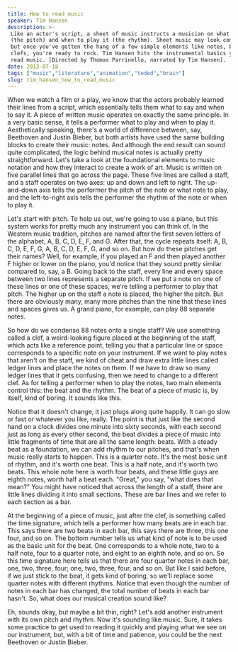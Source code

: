 ```yaml
---
title: How to read music
speaker: Tim Hansen
description: >-
 Like an actor's script, a sheet of music instructs a musician on what to play
 (the pitch) and when to play it (the rhythm). Sheet music may look complicated,
 but once you've gotten the hang of a few simple elements like notes, bars and
 clefs, you're ready to rock. Tim Hansen hits the instrumental basics you need to
 read music. [Directed by Thomas Parrinello, narrated by Tim Hansen].
date: 2013-07-18
tags: ["music","literature","animation","teded","brain"]
slug: tim_hansen_how_to_read_music
---
```


When we watch a film or a play, we know that the actors probably learned their lines from
a script, which essentially tells them what to say and when to say it. A piece of written
music operates on exactly the same principle. In a very basic sense, it tells a performer
what to play and when to play it. Aesthetically speaking, there's a world of difference
between, say, Beethoven and Justin Bieber, but both artists have used the same building
blocks to create their music: notes. And although the end result can sound quite
complicated, the logic behind musical notes is actually pretty straightforward. Let's take
a look at the foundational elements to music notation and how they interact to create a
work of art. Music is written on five parallel lines that go across the page. These five
lines are called a staff, and a staff operates on two axes: up and down and left to right.
The up-and-down axis tells the performer the pitch of the note or what note to play, and
the left-to-right axis tells the performer the rhythm of the note or when to play
it.

Let's start with pitch. To help us out, we're going to use a piano, but this system works
for pretty much any instrument you can think of. In the Western music tradition, pitches
are named after the first seven letters of the alphabet, A, B, C, D, E, F, and G. After
that, the cycle repeats itself: A, B, C, D, E, F, G, A, B, C, D, E, F, G, and so on. But
how do these pitches get their names? Well, for example, if you played an F and then
played another F higher or lower on the piano, you'd notice that they sound pretty similar
compared to, say, a B. Going back to the staff, every line and every space between two
lines represents a separate pitch. If we put a note on one of these lines or one of these
spaces, we're telling a performer to play that pitch. The higher up on the staff a note is
placed, the higher the pitch. But there are obviously many, many more pitches than the
nine that these lines and spaces gives us. A grand piano, for example, can play 88
separate notes.

So how do we condense 88 notes onto a single staff? We use something called a clef, a
weird-looking figure placed at the beginning of the staff, which acts like a reference
point, telling you that a particular line or space corresponds to a specific note on your
instrument. If we want to play notes that aren't on the staff, we kind of cheat and draw
extra little lines called ledger lines and place the notes on them. If we have to draw so
many ledger lines that it gets confusing, then we need to change to a different clef. As
for telling a performer when to play the notes, two main elements control this: the beat
and the rhythm. The beat of a piece of music is, by itself, kind of boring. It sounds like
this. 

Notice that it doesn't change, it just plugs along quite happily. It can go slow or fast
or whatever you like, really. The point is that just like the second hand on a clock
divides one minute into sixty seconds, with each second just as long as every other
second, the beat divides a piece of music into little fragments of time that are all the
same length: beats. With a steady beat as a foundation, we can add rhythm to our pitches,
and that's when music really starts to happen. This is a quarter note. It's the most basic
unit of rhythm, and it's worth one beat. This is a half note, and it's worth two beats.
This whole note here is worth four beats, and these little guys are eighth notes, worth
half a beat each. "Great," you say, "what does that mean?" You might have noticed that
across the length of a staff, there are little lines dividing it into small sections.
These are bar lines and we refer to each section as a bar.

At the beginning of a piece of music, just after the clef, is something called the time
signature, which tells a performer how many beats are in each bar. This says there are two
beats in each bar, this says there are three, this one four, and so on. The bottom number
tells us what kind of note is to be used as the basic unit for the beat. One corresponds
to a whole note, two to a half note, four to a quarter note, and eight to an eighth note,
and so on. So this time signature here tells us that there are four quarter notes in each
bar, one, two, three, four; one, two, three, four, and so on. But like I said before, if
we just stick to the beat, it gets kind of boring, so we'll replace some quarter notes
with different rhythms. Notice that even though the number of notes in each bar has
changed, the total number of beats in each bar hasn't. So, what does our musical creation
sound like? 

Eh, sounds okay, but maybe a bit thin, right? Let's add another instrument with its own
pitch and rhythm. Now it's sounding like music. Sure, it takes some practice to get used
to reading it quickly and playing what we see on our instrument, but, with a bit of time
and patience, you could be the next Beethoven or Justin Bieber.

<!--
ad_duration=0
event="TED-Ed"
external_start_time=0
intro_duration=0
is_subtitle_required="False"
is_talk_featured="False"
language="en"
language_swap="False"
native_language="en"
number_of_related_talks=6
number_of_speakers=1
number_of_subtitled_videos=0
number_of_tags=5
number_of_talk_download_languages=27
number_of_talk_more_resources=0
number_of_talk_recommendations=0
number_of_talks_take_actions=0
post_ad_duration=0
published_timestamp="2019-04-01 18:32:19"
recording_date="2013-07-18"
speaker_is_published=0
speaker_name="Tim Hansen"
talk_name="How to read music"
talks_tags=["music","literature","animation","teded","brain"]
url_photo_talk="https://s3.amazonaws.com/talkstar-photos/uploads/d64d99a0-82a1-47fb-8358-677707c48e33/92_music.jpg"
url_webpage="https://www.ted.com/talks/tim_hansen_how_to_read_music"
video_type_name="TED-Ed Original"
-->